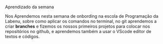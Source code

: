 Aprendizado da semana

Nos Aprendemos nesta semana de onbording na escola de Programação da Labenu, sobre como aplicar os comandos no terminal, no git aprendemos a criar **branches** e fizemos os nossos primeiros projetos para colocar nos repositórios no github, e aprendemos também a usar o VScode editor de textos e códigos.